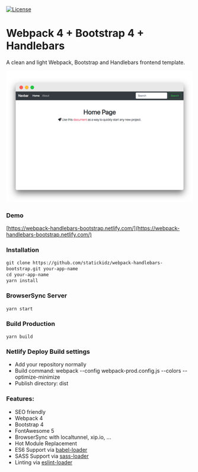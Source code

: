 <a href="https://raw.githubusercontent.com/statickidz/webpack-handlebars-bootstrap/master/LICENSE">
  <img src="https://img.shields.io/badge/license-MIT-blue.svg?style=flat-square" alt="License" />
</a>

# Webpack 4 + Bootstrap 4 + Handlebars

A clean and light Webpack, Bootstrap and Handlebars frontend template.

![Webpack 4 + Bootstrap 4 + Handlebars](src/assets/images/screenshot.png?raw=true)

### Demo
[https://webpack-handlebars-bootstrap.netlify.com/](https://webpack-handlebars-bootstrap.netlify.com/)

### Installation

```
git clone https://github.com/statickidz/webpack-handlebars-bootstrap.git your-app-name
cd your-app-name
yarn install
```

### BrowserSync Server

```
yarn start
```

### Build Production

```
yarn build
```

### Netlify Deploy Build settings

* Add your repository normally
* Build command: webpack --config webpack-prod.config.js --colors --optimize-minimize
* Publish directory: dist

### Features:

* SEO friendly
* Webpack 4
* Bootstrap 4
* FontAwesome 5
* BrowserSync with localtunnel, xip.io, ...
* Hot Module Replacement
* ES6 Support via [babel-loader](https://github.com/babel/babel-loader)
* SASS Support via [sass-loader](https://github.com/jtangelder/sass-loader)
* Linting via [eslint-loader](https://github.com/MoOx/eslint-loader)